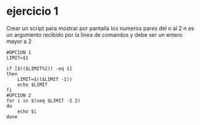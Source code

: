 # ejercicio 1
Crear un script para mostrar por pantalla los numeros pares del n al 2
n es un argumento recibido por la linea de comandos y debe ser un entero mayor a 2
````
#OPCION 1
LIMIT=$1

if [$(($LIMIT%2)) -eq 1]
then
    LIMIT=$(($LIMIT -1))
    echo $LIMIT
fi
#OPCION 2
for i in $(seq $LIMIT -2 2)
do
    echo $i
done
````